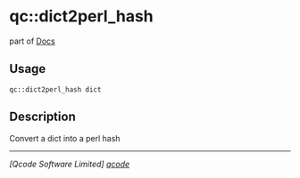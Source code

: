 qc::dict2perl_hash
==================

part of [Docs](../index.md)

Usage
-----
`qc::dict2perl_hash dict`

Description
-----------
Convert a dict into a perl hash

----------------------------------
*[Qcode Software Limited] [qcode]*

[qcode]: http://www.qcode.co.uk "Qcode Software"